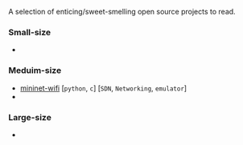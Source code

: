 A selection of enticing/sweet-smelling open source projects to read.

### Small-size

* 

### Meduim-size

* [mininet-wifi](https://github.com/intrig-unicamp/mininet-wifi)
[`python`, `c`] [`SDN`, `Networking`, `emulator`]
* 

### Large-size 

* 
